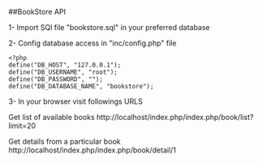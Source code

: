 ##BookStore API

1- Import SQl file "bookstore.sql" in your preferred database

2- Config database access in "inc/config.php" file

```
<?php
define("DB_HOST", "127.0.0.1");
define("DB_USERNAME", "root");
define("DB_PASSWORD", "");
define("DB_DATABASE_NAME", "bookstore");
```

3- In your browser visit followings URLS  

Get list of available books
http://localhost/index.php/index.php/book/list?limit=20

Get details from a particular book
http://localhost/index.php/index.php/book/detail/1